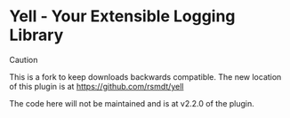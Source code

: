 # Yell - Your Extensible Logging Library

> [!CAUTION]
>  This is a fork to keep downloads backwards compatible. The new location of this plugin is at https://github.com/rsmdt/yell
>
> The code here will not be maintained and is at v2.2.0 of the plugin. 
